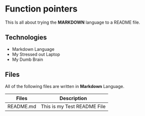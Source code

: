 # Function pointers

This Is  all about trying the **MARKDOWN** language to a README file.

## Technologies

* Markdown Language
* My Stressed out Laptop
* My Dumb Brain

## Files

All of the following files are written in **Markdown** Language.

| Files     | Description                  |
| -------   | ---------------------------- |
| README.md | This is my Test README File  |